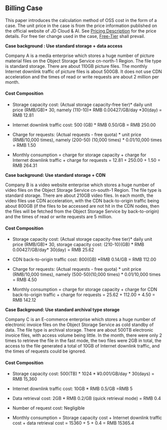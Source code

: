 ## Billing Case

This paper introduces the calculation method of OSS cost in the form of a case. The unit price in the case is from the price information published on the official website of JD Cloud & AI. See [Pricing Description](./Price-Overview.md) for the price details. For free tier change used in the case,
[Free-Tier](./Free-Tier-For-Oss.md) shall prevail.

**Case background : Use standard storage + data access**

Company A is a media enterprise which stores a huge number of picture material files on the Object Storage Service cn-north-1 Region. The file type is standard storage. There are about 110GB picture files. The monthly Internet downlink traffic of picture files is about 500GB. It does not use CDN acceleration and the times of read or write requests are about 2 million per month.

#### Cost Composition

* Storage capacity cost: (Actual storage capacity-free tier)\* daily unit price (RMB/GB)\* 30, namely (110-10)\* RMB 0.00427/GB/day \*30(day) = RMB 12.81

*  Internet downlink traffic cost: 500 (GB) \* RMB 0.50/GB = RMB 250.00

*  Charge for requests: (Actual requests - free quota) \* unit price (RMB/10,000 times), namely (200-50) (10,000 times) \* 0.01/10,000 times = RMB 1.50

*  Monthly consumption = charge for storage capacity + charge for Internet downlink traffic + charge for requests = 12.81 + 250.00 + 1.50 = RMB 264.31

**Case background: Use standard storage + CDN**

Company B is a video website enterprise which stores a huge number of video files on the Object Storage Service cn-south-1 Region. The file type is standard storage. There are about 210GB video files. In each month, the video files use CDN acceleration, with the CDN back-to-origin traffic being about 800GB (if the files to be accessed are not hit in the CDN nodes, then the files will be fetched from the Object Storage Service by back-to-origin) and the times of read or write requests are 5 million.

#### Cost Composition

* Storage capacity cost: (Actual storage capacity-free tier)\* daily unit price (RMB/GB)\* 30, storage capacity cost: (210-10)(GB) \* RMB 0.00427/GB/day\* 30(day) = RMB 25.62

* CDN back-to-origin traffic cost: 800(GB) \*RMB 0.14/GB = RMB 112.00

* Charge for requests: (Actual requests - free quota) \* unit price (RMB/10,000 times), namely (500-50)(10,000 times) \* 0.01/10,000 times = RMB 4.50

* Monthly consumption = charge for storage capacity + charge for CDN back-to-origin traffic + charge for requests = 25.62 + 112.00 + 4.50 = RMB 142.12

**Case Background: Use standard archival type storage**

Company C is an E-commerce enterprise which stores a huge number of electronic invoice files on the Object Storage Service as cold standby of data. The file type is archival storage. There are about 500TB electronic invoice files, with access volume being little. In the month, there were only 2 times to retrieve the file in the fast mode, the two files were 2GB in total, the access to the file generated a total of 10GB of Internet downlink traffic, and the times of requests could be ignored.


#### Cost Composition

* Storage capacity cost: 500(TB) \* 1024 \*  ¥0.001/GB/day \* 30(days) = RMB 15,360

* Internet downlink traffic cost: 10GB \*  RMB 0.5/GB =RMB 5

*  Data retrieval cost: 2GB \* RMB 0.2/GB (quick retrieval mode) = RMB 0.4

*  Number of request cost: Negligible

*  Monthly consumption = Storage capacity cost + Internet downlink traffic cost + data retrieval cost = 15360 + 5 + 0.4 = RMB 15365.4
